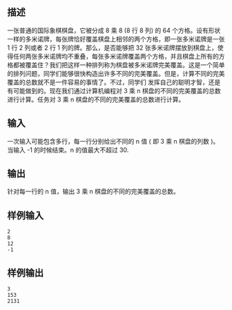 ## 描述


一张普通的国际象棋棋盘，它被分成 8 乘 8 (8 行 8 列) 的 64 个方格。设有形状一样的多米诺牌，每张牌恰好覆盖棋盘上相邻的两个方格，即一张多米诺牌是一张 1 行 2 列或者 2 行 1 列的牌。那么，是否能够把 32 张多米诺牌摆放到棋盘上，使得任何两张多米诺牌均不重叠，每张多米诺牌覆盖两个方格，并且棋盘上所有的方格都被覆盖住？我们把这样一种排列称为棋盘被多米诺牌完美覆盖。这是一个简单的排列问题，同学们能够很快构造出许多不同的完美覆盖。但是，计算不同的完美覆盖的总数就不是一件容易的事情了。不过，同学们 发挥自己的聪明才智，还是有可能做到的。现在我们通过计算机编程对 3 乘 n 棋盘的不同的完美覆盖的总数进行计算。任务对 3 乘 n 棋盘的不同的完美覆盖的总数进行计算。

## 输入


一次输入可能包含多行，每一行分别给出不同的 n 值 ( 即 3 乘 n 棋盘的列数 )。当输入 -1 的时候结束。n 的值最大不超过 30.

## 输出


针对每一行的 n 值，输出 3 乘 n 棋盘的不同的完美覆盖的总数。 

## 样例输入


```
2
8
12
-1

```


## 样例输出


```
3
153
2131

```


